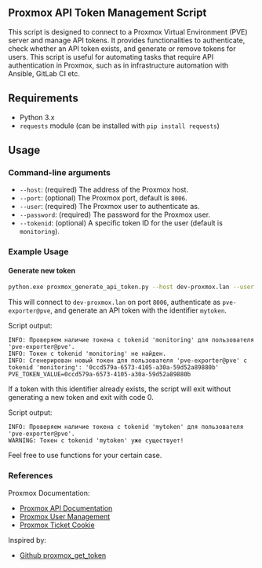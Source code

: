 ## Proxmox API Token Management Script

This script is designed to connect to a Proxmox Virtual Environment (PVE) server and manage API tokens. It provides functionalities to authenticate, check whether an API token exists, and generate or remove tokens for users. This script is useful for automating tasks that require API authentication in Proxmox, such as in infrastructure automation with Ansible, GitLab CI etc.

## Requirements

- Python 3.x
- `requests` module (can be installed with `pip install requests`)

## Usage

### Command-line arguments

- `--host`: (required) The address of the Proxmox host.
- `--port`: (optional) The Proxmox port, default is `8006`.
- `--user`: (required) The Proxmox user to authenticate as.
- `--password`: (required) The password for the Proxmox user.
- `--tokenid`: (optional) A specific token ID for the user (default is `monitoring`).

### Example Usage

#### Generate new token

```Bash
python.exe proxmox_generate_api_token.py --host dev-proxmox.lan --user pve-exporter@pve --password mypassword --port 8006 --tokenid mytoken
```

This will connect to `dev-proxmox.lan` on port `8006`, authenticate as `pve-exporter@pve`, and generate an API token with the identifier `mytoken`.

Script output:

```
INFO: Проверяем наличие токена c tokenid 'monitoring' для пользователя 'pve-exporter@pve'.
INFO: Токен c tokenid 'monitoring' не найден.
INFO: Сгенерирован новый токен для пользователя 'pve-exporter@pve' с tokenid 'monitoring': '0ccd579a-6573-4105-a30a-59d52a89880b'
PVE_TOKEN_VALUE=0ccd579a-6573-4105-a30a-59d52a89880b
```

If a token with this identifier already exists, the script will exit without generating a new token and exit with code 0.

Script output:

```
INFO: Проверяем наличие токена c tokenid 'mytoken' для пользователя 'pve-exporter@pve'.
WARNING: Токен c tokenid 'mytoken' уже существует!
```

Feel free to use functions for your certain case.

### References

Proxmox Documentation:

- [Proxmox API Documentation](https://pve.proxmox.com/pve-docs/api-viewer/)
- [Proxmox User Management](https://pve.proxmox.com/wiki/User_Management#pveum_tokens)
- [Proxmox Ticket Cookie](https://pve.proxmox.com/wiki/Proxmox_VE_API#Example:_Get_a_New_Ticket_and_the_CSRF_Prevention_Token)

Inspired by:

- [Github proxmox_get_token](https://github.com/luftegrof/proxmox_get_token)
